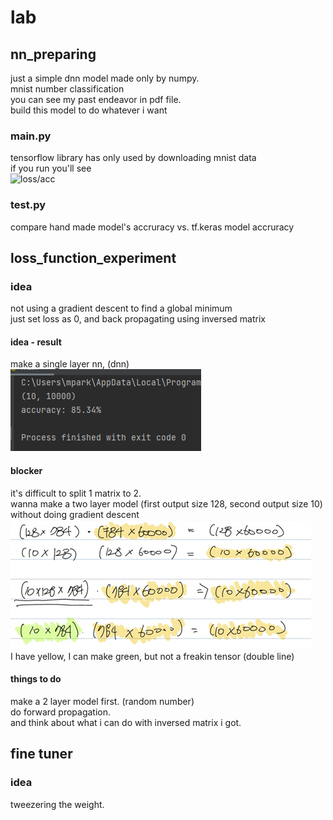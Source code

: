 # lab

## nn_preparing
just a simple dnn model made only by numpy.<br>
mnist number classification<br>
you can see my past endeavor in pdf file.<br>
build this model to do whatever i want

### main.py
tensorflow library has only used by downloading mnist data<br>
if you run you'll see<br>
![loss/acc](gif1.gif)

### test.py
compare hand made model's accruracy vs. tf.keras model accruracy

## loss_function_experiment
### idea
not using a gradient descent to find a global minimum<br>
just set loss as 0, and back propagating using inversed matrix

#### idea - result
make a single layer nn, (dnn)<br>
![acc_without gradient_descent](img1.png)

#### blocker
it's difficult to split 1 matrix to 2.<br>
wanna make a two layer model (first output size 128, second output size 10) without doing gradient descent<br>
![acc_without gradient_descent](img2.png)<br>
I have yellow, I can make green, but not a freakin tensor (double line)

#### things to do
make a 2 layer model first. (random number)<br>
do forward propagation.<br>
and think about what i can do with inversed matrix i got.

## fine tuner
### idea
tweezering the weight.
